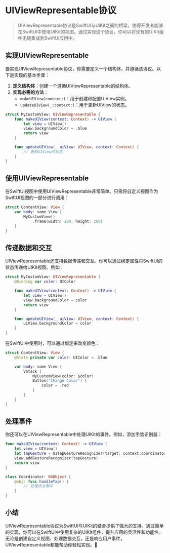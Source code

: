 ﻿# UIViewRepresentable协议

> UIViewRepresentable协议是SwiftUI与UIKit之间的桥梁，使得开发者能够在SwiftUI中使用UIKit的视图。通过实现这个协议，你可以将现有的UIKit组件无缝集成到SwiftUI应用中。

## 实现UIViewRepresentable

要实现UIViewRepresentable协议，你需要定义一个结构体，并遵循该协议。以下是实现的基本步骤：

1. **定义结构体**：创建一个遵循UIViewRepresentable的结构体。
2. **实现必需的方法**：
   - `makeUIView(context:)`：用于创建和配置UIView实例。
   - `updateUIView(_:context:)`：用于更新UIView的状态。

```swift
struct MyCustomView: UIViewRepresentable {
    func makeUIView(context: Context) -> UIView {
        let view = UIView()
        view.backgroundColor = .blue
        return view
    }

    func updateUIView(_ uiView: UIView, context: Context) {
        // 更新UIView的状态
    }
}
```

## 使用UIViewRepresentable

在SwiftUI视图中使用UIViewRepresentable非常简单。只需将自定义视图作为SwiftUI视图的一部分进行调用：

```swift
struct ContentView: View {
    var body: some View {
        MyCustomView()
            .frame(width: 200, height: 200)
    }
}
```

## 传递数据和交互

UIViewRepresentable还支持数据传递和交互。你可以通过绑定属性将SwiftUI的状态传递给UIKit视图。例如：

```swift
struct MyCustomView: UIViewRepresentable {
    @Binding var color: UIColor

    func makeUIView(context: Context) -> UIView {
        let view = UIView()
        view.backgroundColor = color
        return view
    }

    func updateUIView(_ uiView: UIView, context: Context) {
        uiView.backgroundColor = color
    }
}
```

在SwiftUI中使用时，可以通过绑定来改变颜色：

```swift
struct ContentView: View {
    @State private var color: UIColor = .blue

    var body: some View {
        VStack {
            MyCustomView(color: $color)
            Button("Change Color") {
                color = .red
            }
        }
    }
}
```

## 处理事件

你还可以在UIViewRepresentable中处理UIKit的事件。例如，添加手势识别器：

```swift
func makeUIView(context: Context) -> UIView {
    let view = UIView()
    let tapGesture = UITapGestureRecognizer(target: context.coordinator, action: #selector(Coordinator.handleTap))
    view.addGestureRecognizer(tapGesture)
    return view
}

class Coordinator: NSObject {
    @objc func handleTap() {
        // 处理点击事件
    }
}
```

## 小结

UIViewRepresentable协议为SwiftUI与UIKit的结合提供了强大的支持。通过简单的实现，你可以在SwiftUI中使用复杂的UIKit组件，提升应用的灵活性和功能性。无论是创建自定义视图、处理数据交互，还是响应用户事件，UIViewRepresentable都能帮助你轻松实现。🎉


